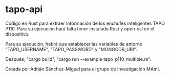 # tapo-api
Código en Rust para extraer información de los enchufes inteligentes TAPO P110. Para su ejecución hará falta tener instalado Rust y open-ssl en el dispositivo. 

Para su ejecución, habrá que establecer las variables de entorno "TAPO_USERNAME", "TAPO_PASSWORD" y "MONGODB_URI". 

Después, "cargo build", "cargo run --example tapo_p110_multiple.rs".

Creada por Adrián Sánchez-Miguel para el grupo de investigación MAmI.
